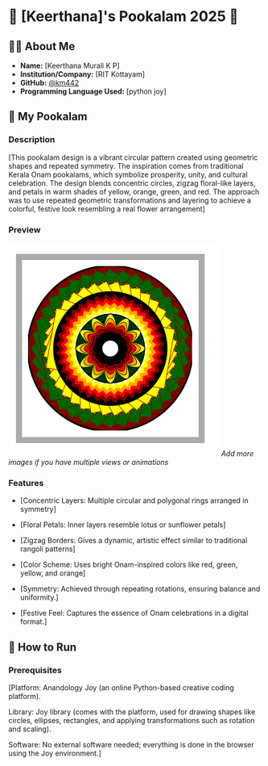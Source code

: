 # 🌸 [Keerthana]'s Pookalam 2025 🌸

## 👨‍💻 About Me
- **Name:** [Keerthana Murali K P]
- **Institution/Company:** [RIT Kottayam]
- **GitHub:** [@km442](https://github.com/km442)
- **Programming Language Used:** [python joy]

## 🎨 My Pookalam

### Description
[This pookalam design is a vibrant circular pattern created using geometric shapes and repeated symmetry. The inspiration comes from traditional Kerala Onam pookalams, which symbolize prosperity, unity, and cultural celebration. The design blends concentric circles, zigzag floral-like layers, and petals in warm shades of yellow, orange, green, and red. The approach was to use repeated geometric transformations and layering to achieve a colorful, festive look resembling a real flower arrangement]

### Preview
![My Pookalam](pookalam-preview.png)
*Add more images if you have multiple views or animations*

### Features
- [Concentric Layers: Multiple circular and polygonal rings arranged in symmetry]

- [Floral Petals: Inner layers resemble lotus or sunflower petals]

- [Zigzag Borders: Gives a dynamic, artistic effect similar to traditional rangoli patterns]

- [Color Scheme: Uses bright Onam-inspired colors like red, green, yellow, and orange]

- [Symmetry: Achieved through repeating rotations, ensuring balance and uniformity.]

- [Festive Feel: Captures the essence of Onam celebrations in a digital format.]


## 🚀 How to Run

### Prerequisites
[Platform: Anandology Joy
 (an online Python-based creative coding platform).

Library: Joy library (comes with the platform, used for drawing shapes like circles, ellipses, rectangles, and applying transformations such as rotation and scaling).

Software: No external software needed; everything is done in the browser using the Joy environment.]

